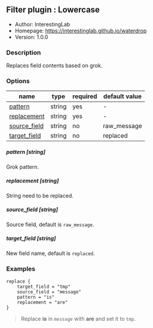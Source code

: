 ## Filter plugin : Lowercase

* Author: InterestingLab
* Homepage: https://interestinglab.github.io/waterdrop
* Version: 1.0.0

### Description

Replaces field contents based on grok.

### Options

| name | type | required | default value |
| --- | --- | --- | --- |
| [pattern](#pattern-string) | string | yes | - |
| [replacement](#replacement-string) | string | yes | - |
| [source_field](#source_field-string) | string | no | raw_message |
| [target_field](#target_field-string) | string | no | replaced |

##### pattern [string]

Grok pattern.

##### replacement [string]

String need to be replaced.

##### source_field [string]

Source field, default is `raw_message`.

##### target_field [string]

New field name, default is `replaced`.

### Examples

```
replace {
    target_field = "tmp"
    source_field = "message"
    pattern = "is"
    replacement = "are"
}
```

> Replace **is** in `message` with **are** and set it to `tmp`.
